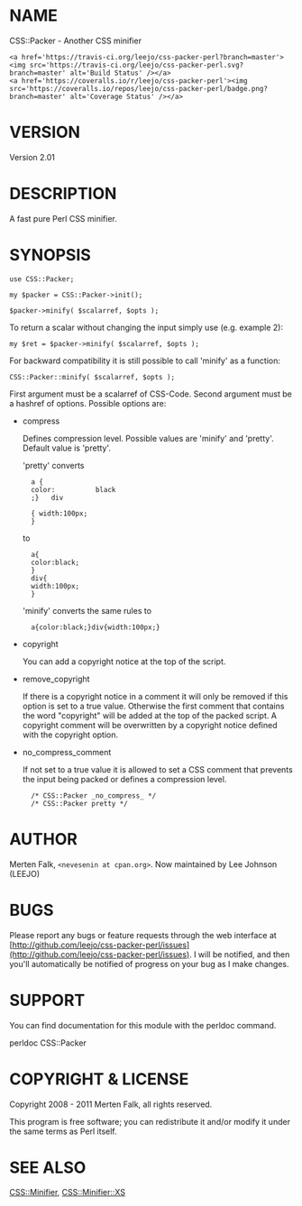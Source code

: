 # NAME

CSS::Packer - Another CSS minifier

<div>

    <a href='https://travis-ci.org/leejo/css-packer-perl?branch=master'><img src='https://travis-ci.org/leejo/css-packer-perl.svg?branch=master' alt='Build Status' /></a>
    <a href='https://coveralls.io/r/leejo/css-packer-perl'><img src='https://coveralls.io/repos/leejo/css-packer-perl/badge.png?branch=master' alt='Coverage Status' /></a>
</div>

# VERSION

Version 2.01

# DESCRIPTION

A fast pure Perl CSS minifier.

# SYNOPSIS

    use CSS::Packer;

    my $packer = CSS::Packer->init();

    $packer->minify( $scalarref, $opts );

To return a scalar without changing the input simply use (e.g. example 2):

    my $ret = $packer->minify( $scalarref, $opts );

For backward compatibility it is still possible to call 'minify' as a function:

    CSS::Packer::minify( $scalarref, $opts );

First argument must be a scalarref of CSS-Code.
Second argument must be a hashref of options. Possible options are:

- compress

    Defines compression level. Possible values are 'minify' and 'pretty'.
    Default value is 'pretty'.

    'pretty' converts

        a {
        color:          black
        ;}   div

        { width:100px;
        }

    to

        a{
        color:black;
        }
        div{
        width:100px;
        }

    'minify' converts the same rules to

        a{color:black;}div{width:100px;}

- copyright

    You can add a copyright notice at the top of the script.

- remove\_copyright

    If there is a copyright notice in a comment it will only be removed if this
    option is set to a true value. Otherwise the first comment that contains the
    word "copyright" will be added at the top of the packed script. A copyright
    comment will be overwritten by a copyright notice defined with the copyright
    option.

- no\_compress\_comment

    If not set to a true value it is allowed to set a CSS comment that
    prevents the input being packed or defines a compression level.

        /* CSS::Packer _no_compress_ */
        /* CSS::Packer pretty */

# AUTHOR

Merten Falk, `<nevesenin at cpan.org>`. Now maintained by Lee
Johnson (LEEJO)

# BUGS

Please report any bugs or feature requests through
the web interface at [http://github.com/leejo/css-packer-perl/issues](http://github.com/leejo/css-packer-perl/issues).  I will be notified, and then you'll
automatically be notified of progress on your bug as I make changes.

# SUPPORT

You can find documentation for this module with the perldoc command.

perldoc CSS::Packer

# COPYRIGHT & LICENSE

Copyright 2008 - 2011 Merten Falk, all rights reserved.

This program is free software; you can redistribute it and/or modify it
under the same terms as Perl itself.

# SEE ALSO

[CSS::Minifier](https://metacpan.org/pod/CSS::Minifier),
[CSS::Minifier::XS](https://metacpan.org/pod/CSS::Minifier::XS)
